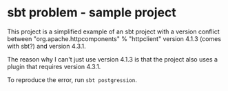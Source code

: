 # sbt problem - sample project

This project is a simplified example of an sbt project with a version conflict
between "org.apache.httpcomponents" % "httpclient" version 4.1.3 (comes with sbt?)
and version 4.3.1.

The reason why I can't just use version 4.1.3 is that the project also uses
a plugin that requires version 4.3.1.

To reproduce the error, run `sbt postgression`.